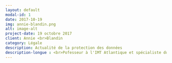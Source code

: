 ```yaml
---
layout: default
modal-id: 1
date: 2017-10-19
img: annie-blandin.png
alt: image-alt
project-date: 19 octobre 2017
client: Annie <br>Blandin
category: Légale
description: Actualité de la protection des données
description-longue : <br>Pofesseur à l'IMT Atlantique et spécialiste du droit européen du numérique, Annie Blandin est titulaire d'une chaire européenne Jean Monnet sur le thème de l'Union Européenne et la société d'information, elle est membre du comité de pilotage du GIS Europe et  de l'UMR CNRS IODE.<br>Annie Blandin mène des recherches sur le droit européen de l’Internet et des nouveaux médias audiovisuels, la protection des données personnelles et de la vie privée à la lumière des enjeux de cybersécurité. Elle s'intéresse notamment aux enjeux de la circulation internationale des données.
---
```

